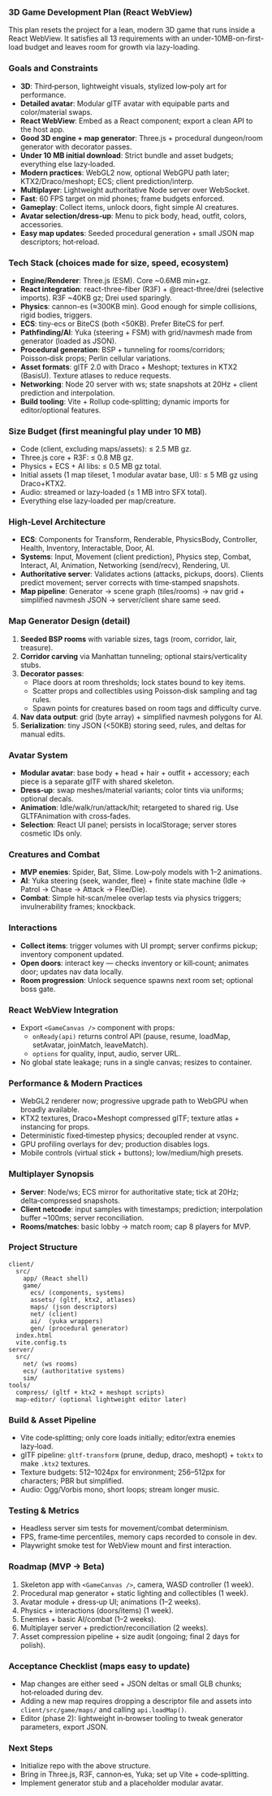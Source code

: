 ### 3D Game Development Plan (React WebView)

This plan resets the project for a lean, modern 3D game that runs inside a React WebView. It satisfies all 13 requirements with an under-10MB-on-first-load budget and leaves room for growth via lazy-loading.

### Goals and Constraints
- **3D**: Third‑person, lightweight visuals, stylized low‑poly art for performance.
- **Detailed avatar**: Modular glTF avatar with equipable parts and color/material swaps.
- **React WebView**: Embed as a React component; export a clean API to the host app.
- **Good 3D engine + map generator**: Three.js + procedural dungeon/room generator with decorator passes.
- **Under 10 MB initial download**: Strict bundle and asset budgets; everything else lazy‑loaded.
- **Modern practices**: WebGL2 now, optional WebGPU path later; KTX2/Draco/meshopt; ECS; client prediction/interp.
- **Multiplayer**: Lightweight authoritative Node server over WebSocket.
- **Fast**: 60 FPS target on mid phones; frame budgets enforced.
- **Gameplay**: Collect items, unlock doors, fight simple AI creatures.
- **Avatar selection/dress‑up**: Menu to pick body, head, outfit, colors, accessories.
- **Easy map updates**: Seeded procedural generation + small JSON map descriptors; hot‑reload.

### Tech Stack (choices made for size, speed, ecosystem)
- **Engine/Renderer**: Three.js (ESM). Core ~0.6MB min+gz.
- **React integration**: react-three-fiber (R3F) + @react-three/drei (selective imports). R3F ~40KB gz; Drei used sparingly.
- **Physics**: cannon-es (≈300KB min). Good enough for simple collisions, rigid bodies, triggers.
- **ECS**: tiny-ecs or BiteCS (both <50KB). Prefer BiteCS for perf.
- **Pathfinding/AI**: Yuka (steering + FSM) with grid/navmesh made from generator (loaded as JSON).
- **Procedural generation**: BSP + tunneling for rooms/corridors; Poisson‑disk props; Perlin cellular variations.
- **Asset formats**: glTF 2.0 with Draco + Meshopt; textures in KTX2 (BasisU). Texture atlases to reduce requests.
- **Networking**: Node 20 server with ws; state snapshots at 20Hz + client prediction and interpolation.
- **Build tooling**: Vite + Rollup code‑splitting; dynamic imports for editor/optional features.

### Size Budget (first meaningful play under 10 MB)
- Code (client, excluding maps/assets): ≤ 2.5 MB gz.
- Three.js core + R3F: ≤ 0.8 MB gz.
- Physics + ECS + AI libs: ≤ 0.5 MB gz total.
- Initial assets (1 map tileset, 1 modular avatar base, UI): ≤ 5 MB gz using Draco+KTX2.
- Audio: streamed or lazy‑loaded (≤ 1 MB intro SFX total).
- Everything else lazy‑loaded per map/creature.

### High‑Level Architecture
- **ECS**: Components for Transform, Renderable, PhysicsBody, Controller, Health, Inventory, Interactable, Door, AI.
- **Systems**: Input, Movement (client prediction), Physics step, Combat, Interact, AI, Animation, Networking (send/recv), Rendering, UI.
- **Authoritative server**: Validates actions (attacks, pickups, doors). Clients predict movement; server corrects with time‑stamped snapshots.
- **Map pipeline**: Generator → scene graph (tiles/rooms) → nav grid + simplified navmesh JSON → server/client share same seed.

### Map Generator Design (detail)
1. **Seeded BSP rooms** with variable sizes, tags (room, corridor, lair, treasure).
2. **Corridor carving** via Manhattan tunneling; optional stairs/verticality stubs.
3. **Decorator passes**:
   - Place doors at room thresholds; lock states bound to key items.
   - Scatter props and collectibles using Poisson‑disk sampling and tag rules.
   - Spawn points for creatures based on room tags and difficulty curve.
4. **Nav data output**: grid (byte array) + simplified navmesh polygons for AI.
5. **Serialization**: tiny JSON (<50KB) storing seed, rules, and deltas for manual edits.

### Avatar System
- **Modular avatar**: base body + head + hair + outfit + accessory; each piece is a separate glTF with shared skeleton.
- **Dress‑up**: swap meshes/material variants; color tints via uniforms; optional decals.
- **Animation**: Idle/walk/run/attack/hit; retargeted to shared rig. Use GLTFAnimation with cross‑fades.
- **Selection**: React UI panel; persists in localStorage; server stores cosmetic IDs only.

### Creatures and Combat
- **MVP enemies**: Spider, Bat, Slime. Low‑poly models with 1–2 animations.
- **AI**: Yuka steering (seek, wander, flee) + finite state machine (Idle → Patrol → Chase → Attack → Flee/Die).
- **Combat**: Simple hit‑scan/melee overlap tests via physics triggers; invulnerability frames; knockback.

### Interactions
- **Collect items**: trigger volumes with UI prompt; server confirms pickup; inventory component updated.
- **Open doors**: interact key — checks inventory or kill‑count; animates door; updates nav data locally.
- **Room progression**: Unlock sequence spawns next room set; optional boss gate.

### React WebView Integration
- Export `<GameCanvas />` component with props:
  - `onReady(api)` returns control API (pause, resume, loadMap, setAvatar, joinMatch, leaveMatch).
  - `options` for quality, input, audio, server URL.
- No global state leakage; runs in a single canvas; resizes to container.

### Performance & Modern Practices
- WebGL2 renderer now; progressive upgrade path to WebGPU when broadly available.
- KTX2 textures, Draco+Meshopt compressed glTF; texture atlas + instancing for props.
- Deterministic fixed‑timestep physics; decoupled render at vsync.
- GPU profiling overlays for dev; production disables logs.
- Mobile controls (virtual stick + buttons); low/medium/high presets.

### Multiplayer Synopsis
- **Server**: Node/ws; ECS mirror for authoritative state; tick at 20Hz; delta‑compressed snapshots.
- **Client netcode**: input samples with timestamps; prediction; interpolation buffer ~100ms; server reconciliation.
- **Rooms/matches**: basic lobby → match room; cap 8 players for MVP.

### Project Structure
```
client/
  src/
    app/ (React shell)
    game/
      ecs/ (components, systems)
      assets/ (gltf, ktx2, atlases)
      maps/ (json descriptors)
      net/ (client)
      ai/  (yuka wrappers)
      gen/ (procedural generator)
  index.html
  vite.config.ts
server/
  src/
    net/ (ws rooms)
    ecs/ (authoritative systems)
    sim/
tools/
  compress/ (gltf + ktx2 + meshopt scripts)
  map-editor/ (optional lightweight editor later)
```

### Build & Asset Pipeline
- Vite code‑splitting; only core loads initially; editor/extra enemies lazy‑load.
- glTF pipeline: `gltf-transform` (prune, dedup, draco, meshopt) + `toktx` to make `.ktx2` textures.
- Texture budgets: 512–1024px for environment; 256–512px for characters; PBR but simplified.
- Audio: Ogg/Vorbis mono, short loops; stream longer music.

### Testing & Metrics
- Headless server sim tests for movement/combat determinism.
- FPS, frame‑time percentiles, memory caps recorded to console in dev.
- Playwright smoke test for WebView mount and first interaction.

### Roadmap (MVP → Beta)
1. Skeleton app with `<GameCanvas />`, camera, WASD controller (1 week).
2. Procedural map generator + static lighting and collectibles (1 week).
3. Avatar module + dress‑up UI; animations (1–2 weeks).
4. Physics + interactions (doors/items) (1 week).
5. Enemies + basic AI/combat (1–2 weeks).
6. Multiplayer server + prediction/reconciliation (2 weeks).
7. Asset compression pipeline + size audit (ongoing; final 2 days for polish).

### Acceptance Checklist (maps easy to update)
- Map changes are either seed + JSON deltas or small GLB chunks; hot‑reloaded during dev.
- Adding a new map requires dropping a descriptor file and assets into `client/src/game/maps/` and calling `api.loadMap()`.
- Editor (phase 2): lightweight in‑browser tooling to tweak generator parameters, export JSON.

### Next Steps
- Initialize repo with the above structure.
- Bring in Three.js, R3F, cannon‑es, Yuka; set up Vite + code‑splitting.
- Implement generator stub and a placeholder modular avatar.


